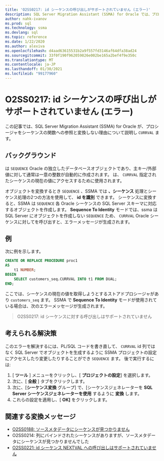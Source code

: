```yaml
---
title: 'O2SS0217: id シーケンスの呼び出しがサポートされていません (エラー)'
description: SQL Server Migration Assistant (SSMA) for Oracle では、プロシージャを sequence の "参照渡し関数" に変換しない理由のいくつかについて説明します。
author: nahk-ivanov
ms.prod: sql
ms.technology: ssma
ms.devlang: sql
ms.topic: reference
ms.date: 1/22/2020
ms.author: alexiva
ms.openlocfilehash: d4aad63615531b2a9f557fd3146af64dfa38ad24
ms.sourcegitcommit: 33f0f190f962059826e002be165a2bef4f9e350c
ms.translationtype: MT
ms.contentlocale: ja-JP
ms.lasthandoff: 01/30/2021
ms.locfileid: "99177960"
---
```

# <a name="o2ss0217-call-to-identity-sequence-currval-not-supported-error"></a>O2SS0217: id シーケンスの呼び出しがサポートされていません (エラー)

この記事では、SQL Server Migration Assistant (SSMA) for Oracle が、プロシージャをシーケンスの関数への参照と変換しない理由について説明し `CURRVAL` ます。

## <a name="background"></a>バックグラウンド

は `SEQUENCE` Oracle の独立したデータベースオブジェクトであり、主キー/外部値に対して通常は一意の整数が自動的に作成されます。 は、 `CURRVAL` 指定されたシーケンスの現在の値にアクセスするために使用されます。

オブジェクトを変換するとき `SEQUENCE` 、SSMA では **、シーケンス** 処理とシーケンス処理の2つの方法を使用して、 **id を識別** できます。 シーケンスに変換すると、SSMA は `SEQUENCE` 各 Oracle シーケンスの SQL Server スキーマに対応するオブジェクトを作成します。 **Sequence To Identity** モードでは、ssma は SQL Server にオブジェクトを作成しない `SEQUENCE` ため、 `CURRVAL` Oracle シーケンスに対してを呼び出すと、エラーメッセージが生成されます。

## <a name="example"></a>例

次に例を示します。

```sql
CREATE OR REPLACE PROCEDURE proc1
AS
    t1 NUMBER;
BEGIN
    SELECT customers_seq.CURRVAL INTO t1 FROM DUAL;
END;
```

ここでは、シーケンスの現在の値を取得しようとするストアドプロシージャがあり `customers_seq` ます。 SSMA で **Sequence To Identity** モードが使用されている場合は、次のエラーメッセージが生成されます。

> O2SS0217: id シーケンスに対する呼び出しはサポートされていません

## <a name="possible-remedies"></a>考えられる解決策

このエラーを解決するには、PL/SQL コードを書き直して、 `CURRVAL` id 列ではなく SQL Server でオブジェクトを生成するように SSMA プロジェクトの設定にアクセスしたり変更したりすることができ `SEQUENCE` ます。 後で実行するには:

1. [ **ツール** ] メニューをクリックし、[ **プロジェクトの設定**] を選択します。
2. 次に、[ **全般** ] タブをクリックします。
3. 次に、[**シーケンス変換** グループ] で、[シーケンスジェネレーターを **SQL Server シーケンスジェネレーターを使用** するように **変換** します。
4. これらの設定を適用し、[ **OK]** をクリックします。

## <a name="related-conversion-messages"></a>関連する変換メッセージ

* [O2SS0188: ソースメタデータにシーケンスが見つかりません](o2ss0188.md)
* O2SS0214: 列にバインドされたシーケンスがありますが、ソースメタデータにシーケンスが見つかりませんでした
* [O2SS0221: id シーケンス NEXTVAL への呼び出しはサポートされていません](o2ss0221.md)
